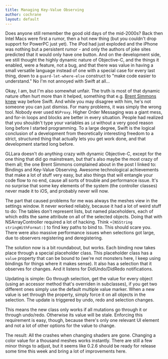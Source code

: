 ```yaml
---
title: Managing Key-Value Observing
author: cochrane
layout: default
---
```


Does anyone still remember the good old days of the mid-2000s? Back then Intel Macs were first a rumor, then a hot new thing (but you couldn't drop support for PowerPC just yet). The iPod had just exploded and the iPhone was nothing but a persistent rumor - and only the authors of joke sites predicted that it would only have one button. And on the development side, we still thought the highly dynamic nature of Objective-C, and the things it enabled, were a feature, not a bug, and that there was value in having a small versatile language instead of one with a special case for every last thing, down to a `guard-let-where-else` construct to "make code easier to understand." No I'm not annoyed with Swift at all…

Okay, I am, but I'm also somewhat unfair. The truth is most of that dynamic nature often hurt more than it helped, something that e.g. [Brent Simmons knew][inessentialkvo] way before Swift. And while you may disagree with him, he's not someone you can just dismiss. For many problems, it was simply the wrong tool. Nobody ever used `NSProxy`. Higher Order Messaging was a giant mess, and for-in loops and blocks are better in every situation. People had realized that you shouldn't type your variables as `id` without a very good reason long before I started programming. To a large degree, Swift is the logical conclusion of a development from theoretically interesting freedom to a strict, structured thing that actually lets you get work done, and that development started long before. 

GLLara doesn't do anything crazy with dynamic Objective-C, except for the one thing that did go mainstream, but that's also maybe the most crazy of them all; the one Brent Simmons complained about in the post I linked to: Bindings and Key-Value Observing. Awesome technological achievements that make a lot of stuff very easy, but also things that will entangle your code flow to no end, cause all sorts of trouble and performance issue. It's no surprise that some key elements of the system (the controller classes) never made it to iOS, and probably never will now.

The part that caused problems for me was always the meshes view in the settings window. It never worked reliably, because it had a lot of weird stuff to do: The tables don't represent lists, but named placeholders, each of which edits the same attribute on all of the selected objects. Doing that with NSArrayController required a lot of hacking. Think `+[NSString stringWithFormat:]` to find key paths to bind to. This should scare you. There were also massive performance issues when selections got large, due to observers registering and deregistering.

The solution now is a bit roundabout, but works. Each binding now takes place through a special placeholder class. This placeholder class has a `value` property that can be bound to (we're not monsters here, I keep using bindings for things where it makes sense). It also has a selection that it observes for changes. And it listens for DidUndo/DidRedo notifications.

Updating is simple: Go through selection, get the value for every object (using an accessor method that's overriden in subclasses), if you get two different ones simply use the default multiple value marker. When a new value is set through the property, simply force it on all objects in the selection. The update is triggered by undo, redo and selection changes.

This means the new class only works if all mutations go through it or through undo/redo. Otherwise its value will be stale. Enforcing this requirement is easy, though, because there's only one relevant UI element and not a lot of other options for the value to change.

The result: All the crashes when changing shaders are gone. Changing a color value for a thousand meshes works instantly. There are still a few minor things to adjust, but it seems like 0.2.6 should be ready for release some time this week and bring a lot of improvements here.

[inessentialkvo]: http://inessential.com/2007/04/25/thoughts_about_large_cocoa_projects